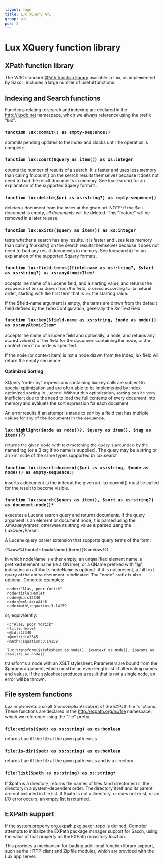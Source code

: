 ```yaml
---
layout: page
title: Lux XQuery API
group: api
pos: 2
---
```

# Lux XQuery function library #

## XPath function library ##

The W3C standard [XPath function
library](http://www.w3.org/TR/xpath-functions/) available in Lux, as
implemented by Saxon, includes a large number of useful functions.

## Indexing and Search functions ##

Functions relating to search and indexing are declared in the
http://luxdb.net namespace, which we always reference using the prefix
"lux".

### `function lux:commit() as empty-sequence()` ###

commits pending updates to the index and blocks until the operation is complete.

### `function lux:count($query as item()) as xs:integer` ###

counts the number of results of a search.  It is faster and uses less memory 
than calling fn:count() on the search results themselves because it does not need to load
the result documents in memory.  See lux:search() for an explanation of the supported
$query formats.

### `function lux:delete($uri as xs:string?) as empty-sequence()` ###

deletes a document from the index at the given uri.  NOTE: if the $uri document
is empty, *all documents* will be deleted.  This "feature" will be removed in a later release.

### `function lux:exists($query as item()) as xs:integer` ###

tests whether a search has any results.  It is faster and uses less memory
than calling fn:exists() on the search results themselves because it does
not need to load any result documents in memory.  See lux:search() for an
explanation of the supported $query formats.

### `function lux:field-terms($field-name as xs:string?, $start as xs:string?) as xs:anyAtomicItem*` ###

accepts the name of a Lucene field, and a starting value, and returns the
sequence of terms drawn from the field, ordered according to its natural
order, starting with the first term that is >= the starting value.

If the $field-name argument is empty, the terms are drawn from the default
field defined by the IndexConfiguration, generally the XmlTextField.

### `function lux:key($field-name as xs:string, $node as node()) as xs:anyAtomicItem*` ###

accepts the name of a lucene field and optionally, a node, and returns any
stored value(s) of the field for the document containing the node, or the
context item if no node is specified.

If the node (or context item) is not a node drawn from the index, lux:field
will return the empty sequence.

#### Optimized Sorting 

XQuery "order by" expressions containing lux:key calls are subject to
special optimization and are often able to be implemented by
index-optimized sorting in Lucene.  Without this optimization, sorting can
be very inefficient due to the need to load the full contents of every
document into memory and evaluate the sort expression for each document.

An error results if an attempt is made to sort by a field that has multiple
values for any of the documents in the sequence.

### `lux:highlight($node as node()?, $query as item(), $tag as item()?)` ###

returns the given node with text matching the query surrounded by the named
tag (or a B tag if no name is supplied).  The query may be a string or an
xml node of the same types supported by lux:search.

### `function lux:insert-document($uri as xs:string, $node as node()) as empty-sequence()` ###

inserts a document to the index at the given uri. lux:commit() must be called for the result
to become visible.

### `function lux:search($query as item(), $sort as xs:string?) as document-node()*` ###

executes a Lucene search query and returns documents.  If the query
argument is an element or document node, it is parsed using the
XmlQueryParser; otherwise its string value is parsed using the
LuxQueryParser.

A Lucene query parser extension that supports query terms of the form:

  {%raw%}{node}<{nodeName}:{term}{%endraw%}

In which nodeName is either empty, an unqualified element name, a prefixed
element name (ie a QName), or a QName prefixed with "@", indicating an
attribute. nodeName is optional: if it is not present, a full text query of
the entire document is indicated.  The "node" prefix is also
optional. Concrete examples:

     node<:"Alas, poor Yorick"
     node<title:Hamlet
     node<@id:s12340
     node<@xml:id:x2345
     node<math\:equation:3.14159
 
or, equivalently:
 
     <:"Alas, poor Yorick"
     <title:Hamlet
     <@id:s12340
     <@xml:id:x2345
     <math\:equation:3.14159

     lux:transform($stylesheet as node(), $context as node(), $params as item()*) as node()

transforms a node with an XSLT stylesheet.  Parameters are bound from the
$params argument, which must be an even-length list of alternating names
and values.  If the stylesheet produces a result that is not a single node,
an error will be thrown.

## File system functions ##

Lux implements a small (noncompliant) subset of the EXPath file functions.
These functions are declared in the http://expath.org/ns/file namespace,
which we reference using the "file" prefix.

### `file:exists($path as xs:string) as xs:boolean` ###

returns true iff the file at the given path exists

### `file:is-dir($path as xs:string) as xs:boolean` ###

returns true iff the file at the given path exists and is a directory

### `file:list($path as xs:string) as xs:string*` ###

If $path is a directory, returns the names of files (and directories) in
the directory in a system-dependent order. The directory itself and its
parent are not included in the list.  If $path is not a directory, or does
not exist, or an I/O error occurs, an empty list is returned.

## EXPath support ##

If the system property org.expath.pkg.saxon.repo is defined, Compiler
attempts to initialize the EXPath package manager support for Saxon, using
the value of that property as the EXPath repository location.

This provides a mechanism for loading additional function library support,
such as the HTTP client and Zip file modules, which are provided with the
Lux app server.

